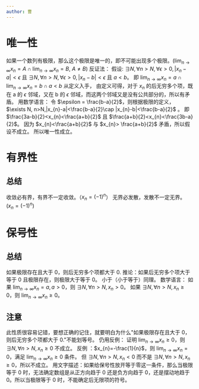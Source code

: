```yaml
---
author: 曹
---
```

# 唯一性
如果一个数列有极限，那么这个极限是唯一的，即不可能出现多个极限。($\lim_{ n \to \infty }x_{n}=A \cap \lim_{ n \to \infty }x_{n}=B$, $A\ne B$)
反证法：
假设: $\exists N,\forall n>N,\forall \epsilon >0,|x_{n}-a|<\epsilon$ 且 $\exists N,\forall n>N,\forall \epsilon >0,|x_{n}-b|<\epsilon$
且 $a<b$。
即 $\lim_{ n \to \infty }x_{n}=a\cap \lim_{ n \to \infty }x_{n}=b \cap a<b$
从定义入手，
由定义可得，对于 $x_{n}$ 的后无穷多个项，既在 a 的 $\epsilon$ 邻域，又在 b 的 $\epsilon$ 邻域，而这两个邻域又是没有公共部分的，所以有矛盾。
用数学语言：
令 $\epsilon = \frac{b-a}{2}$，则根据极限的定义，$\exists N, n>N,|x_{n}-a|<\frac{b-a}{2}\cap |x_{n}-b|<\frac{b-a}{2}$ 。
即 $\frac{3a-b}{2}<x_{n}<\frac{a+b}{2}$ 且 $\frac{a+b}{2}<x_{n}<\frac{3b-a}{2}$。
因为 $x_{n}<\frac{a+b}{2}$ 与 $x_{n}> \frac{a+b}{2}$ 矛盾，所以假设不成立。
所以唯一性成立。
# 有界性
## 总结
收敛必有界，有界不一定收敛。（$x_{n}=(-1)^n$）
无界必发散，发散不一定无界。($x_{n}=(-1)^n$)
# 保号性
## 总结
如果极限存在且大于 0，则后无穷多个项都大于 0.
推论：如果后无穷多个项大于等于 0 且极限存在，则极限大于等于 0。
小于（小于等于）同理。
数学语言：
如果 $\lim_{ n \to \infty }x_{n}=a,a>0$，则 $\exists N,\forall  n>N,x_{n}>0$。
如果 $\exists N, \forall n>N,x_{n}\ge 0$，则 $\lim_{ n \to \infty }x_{n}\ge 0$。
## 注意
此性质很容易记错，要想正确的记住，就要明白为什么"如果极限存在且大于 0，则后无穷多个项都大于 0."不能划等号。
仍用反例：
证明 $\lim_{ n \to \infty }x_{n}\ge 0$，则 $\exists N,\forall n>N,x_{n}\ge0$ 不成立。
反例 ：$x_{n}=-\frac{1}{n}$，则 $\lim_{ n \to \infty }x_{n}=0$，满足 $\lim_{ n \to \infty }x_{n}\ge 0$ 条件。
但 $\exists N,\forall n>N,x_{n}<0$ 而不是 $\exists N,\forall n>N,x_{n}\ge0$，所以不成立。
用文字描述：如果给保号性放开等于零这一条件，那么当极限等于 0 时，无法确定数组是从正方向趋于 0 还是负方向趋于 0，还是摆动地趋于 0。所以当极限等于 0 时，不能确定后无限项的符号。
